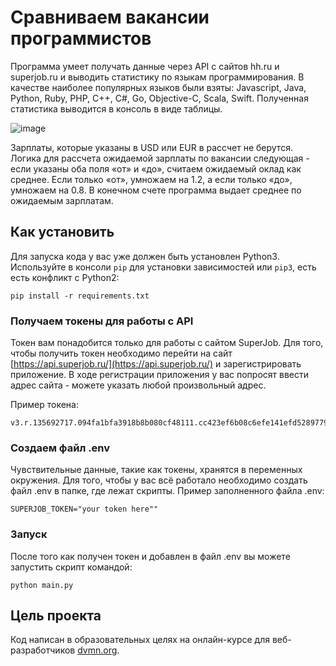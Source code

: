 # Сравниваем вакансии программистов

Программа умеет получать данные через API с сайтов hh.ru и superjob.ru и выводить статистику по языкам программирования.
В качестве наиболее популярных языков были взяты: Javascript, Java, Python, Ruby, PHP, C++, C#, Go, Objective-C, Scala, Swift.
Полученная статистика выводится в консоль в виде таблицы. 

![image](https://user-images.githubusercontent.com/42252541/146657813-5d0d55bf-a076-4813-82d4-b7d8a704e655.png)

Зарплаты, которые указаны в USD или EUR в рассчет не берутся.
Логика для рассчета ожидаемой зарплаты по вакансии следующая - если указаны оба поля «от» и «до», считаем ожидаемый оклад как среднее. Если только «от», умножаем на 1.2, а если только «до», умножаем на 0.8.
В конечном счете программа выдает среднее по ожидаемым зарплатам.

## Как установить

Для запуска кода у вас уже должен быть установлен Python3.
Используйте в консоли `pip` для установки зависимостей или `pip3`, есть есть конфликт с Python2:
```
pip install -r requirements.txt
```

### Получаем токены для работы с API
Токен вам понадобится только для работы с сайтом SuperJob. 
Для того, чтобы получить токен необходимо перейти на сайт [https://api.superjob.ru/](https://api.superjob.ru/) и зарегистрировать приложение.
В ходе регистрации приложения у вас попросят ввести адрес сайта - можете указать любой произвольный адрес.

Пример токена:
```
v3.r.135692717.094fa1bfa3918b8b080cf48111.cc423ef6b08c6efe141efd5289779fe14cVvolhJZVcfM2A11W8NofzEewF6yvY0o2o8d2UW7Y
```
### Создаем файл .env
Чувствительные данные, такие как токены, хранятся в переменных окружения. Для того, чтобы у вас всё работало необходимо создать файл .env в папке, где лежат скрипты.
Пример заполненного файла .env:
```
SUPERJOB_TOKEN="your token here""
```
### Запуск
После того как получен токен и добавлен в файл .env вы можете запустить скрипт командой:
```
python main.py
```
## Цель проекта

Код написан в образовательных целях на онлайн-курсе для веб-разработчиков [dvmn.org](https://dvmn.org/).
 

